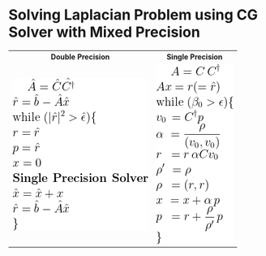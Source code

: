 # Solving Laplacian Problem using CG Solver with Mixed Precision

<p align='center'>
<table>
<tr> <th> Double Precision </th> <th> Single Precision </th></tr>
<tr> 
<td> <img src='./assets/outer_cg.png'> </td>
<td> <img src='./assets/inner_cg.png'></td>
</tr>
</table>

</p>

